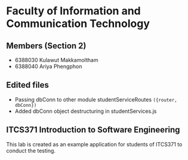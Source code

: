 # Faculty of Information and Communication Technology
## Members (Section 2)
- 6388030 Kulawut Makkamoltham
- 6388040 Ariya Phengphon

## Edited files
- Passing dbConn to other module studentServiceRoutes ```({router, dbConn})```
- Added dbConn object destructuring in studentServices.js


## ITCS371 Introduction to Software Engineering

This lab is created as an example application for students of ITCS371 to conduct the testing.
